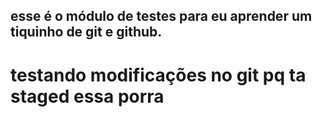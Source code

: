 ## esse é o módulo de testes para eu aprender um tiquinho de git e github.



# testando modificações no git pq ta staged essa porra